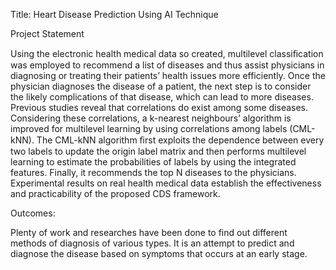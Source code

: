 Title: Heart Disease Prediction Using AI Technique

Project Statement

Using the electronic health medical data so created, multilevel classiﬁcation was employed to recommend a list of diseases and thus assist physicians in diagnosing or treating their patients’ health issues more efficiently. Once the physician diagnoses the disease of a patient, the next step is to consider the likely complications of that disease, which can lead to more diseases. Previous studies reveal that correlations do exist among some diseases. Considering these correlations, a k-nearest neighbours’ algorithm is improved for multilevel learning by using correlations among labels (CML-kNN). The CML-kNN algorithm ﬁrst exploits the dependence between every two labels to update the origin label matrix and then performs multilevel learning to estimate the probabilities of labels by using the integrated features.  Finally, it recommends the top N diseases to the physicians. Experimental results on real health medical data establish the effectiveness and practicability of the proposed CDS framework.

Outcomes:
	
Plenty of work and researches have been done to find out different methods of diagnosis of various types. It is an attempt to predict and diagnose the disease based on symptoms that occurs at an early stage.
